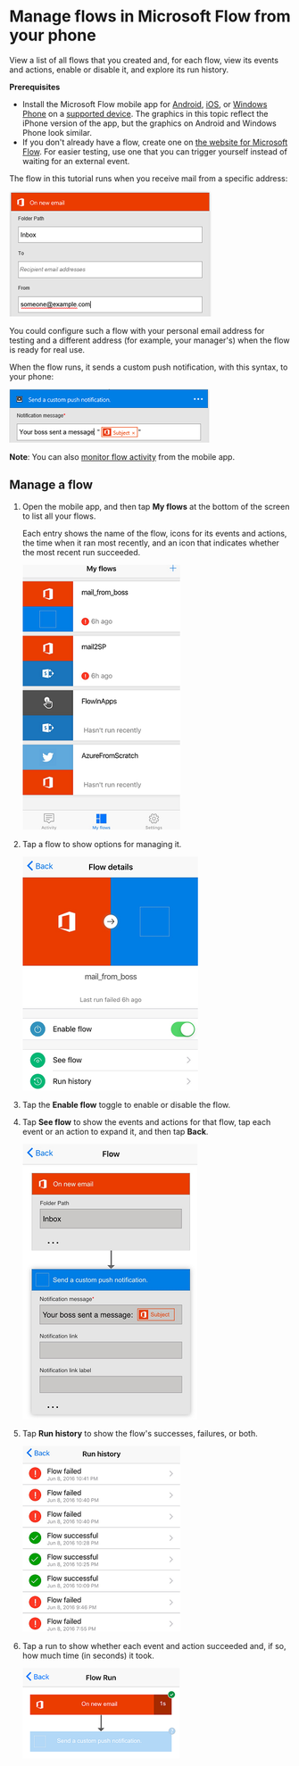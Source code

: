 <properties
    pageTitle="Manage flows from your phone | Microsoft Flow"
    description="View a list of your flows, enable or disable them, and view each flow's event/s, action/s, and run history"
    services=""
    suite="flow"
    documentationCenter="na"
    authors="adiregev"
    manager="erikre"
    editor=""
    tags=""/>

<tags
   ms.service="flow"
   ms.devlang="na"
   ms.topic="article"
   ms.tgt_pltfrm="na"
   ms.workload="na"
   ms.date="06/11/2016"
   ms.author="adiregev"/>

# Manage flows in Microsoft Flow from your phone #
View a list of all flows that you created and, for each flow, view its events and actions, enable or disable it, and explore its run history.

**Prerequisites**

- Install the Microsoft Flow mobile app for [Android](https://aka.ms/flowmobiledocsandroid), [iOS](https://aka.ms/flowmobiledocsios), or [Windows Phone](https://aka.ms/flowmobilewindows) on a [supported device](getting-started.md#use-the-mobile-app). The graphics in this topic reflect the iPhone version of the app, but the graphics on Android and Windows Phone look similar.
- If you don't already have a flow, create one on [the website for Microsoft Flow](https://flow.microsoft.com/). For easier testing, use one that you can trigger yourself instead of waiting for an external event.

The flow in this tutorial runs when you receive mail from a specific address:

![Trigger flow on receipt of mail from specific address](./media/mobile-manage-flows/create-trigger.png)

You could configure such a flow with your personal email address for testing and a different address (for example, your manager's) when the flow is ready for real use.

When the flow runs, it sends a custom push notification, with this syntax, to your phone:

![Send message to Slack](./media/mobile-manage-flows/create-event.png)

**Note**: You can also [monitor flow activity](mobile-monitor-activity.md) from the mobile app.

## Manage a flow ##
1. Open the mobile app, and then tap **My flows** at the bottom of the screen to list all your flows.

	Each entry shows the name of the flow, icons for its events and actions, the time when it ran most recently, and an icon that indicates whether the most recent run succeeded.

	![List of flows](./media/mobile-manage-flows/flow-list.png)

1. Tap a flow to show options for managing it.

	![Options to manage a flow](./media/mobile-manage-flows/flow-details.png)

1. Tap the **Enable flow** toggle to enable or disable the flow.

1. Tap **See flow** to show the events and actions for that flow, tap each event or an action to expand it, and then tap **Back**.

	![Events and actions for a flow](./media/mobile-manage-flows/flow-event-action.png)

1. Tap **Run history** to show the flow's successes, failures, or both.

	![List of runs](./media/mobile-manage-flows/history-mixed.png)

1. Tap a run to show whether each event and action succeeded and, if so, how much time (in seconds) it took.

	![Run details](./media/mobile-manage-flows/flow-run.png)

